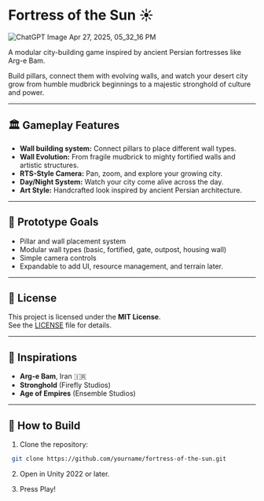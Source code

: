 # Fortress of the Sun ☀️

![ChatGPT Image Apr 27, 2025, 05_32_16 PM](https://github.com/user-attachments/assets/3687b6b9-8bd3-49cc-9a1b-79de6fa610fd)


A modular city-building game inspired by ancient Persian fortresses like Arg-e Bam.

Build pillars, connect them with evolving walls, and watch your desert city grow from humble mudbrick beginnings to a majestic stronghold of culture and power.

---

## 🏛️ Gameplay Features

- **Wall building system:** Connect pillars to place different wall types.
- **Wall Evolution:** From fragile mudbrick to mighty fortified walls and artistic structures.
- **RTS-Style Camera:** Pan, zoom, and explore your growing city.
- **Day/Night System:** Watch your city come alive across the day.
- **Art Style:** Handcrafted look inspired by ancient Persian architecture.

---

## 🎯 Prototype Goals

- Pillar and wall placement system
- Modular wall types (basic, fortified, gate, outpost, housing wall)
- Simple camera controls
- Expandable to add UI, resource management, and terrain later.

---

## 📜 License

This project is licensed under the **MIT License**.  
See the [LICENSE](LICENSE) file for details.

---

## 🌟 Inspirations

- **Arg-e Bam**, Iran 🇮🇷
- **Stronghold** (Firefly Studios)
- **Age of Empires** (Ensemble Studios)

---

## 🚀 How to Build

1. Clone the repository:
  ```bash
   git clone https://github.com/yourname/fortress-of-the-sun.git
  ```

2. Open in Unity 2022 or later.

3. Press Play!
